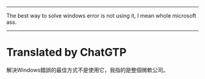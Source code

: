 <!--HugoNoteFlag-->

---

The best way to solve windows error is not using it, I mean whole microsoft ass.


---

<!--HugoNoteZhFlag-->

# Translated by ChatGTP

解決Windows錯誤的最佳方式不是使用它，我指的是整個微軟公司。